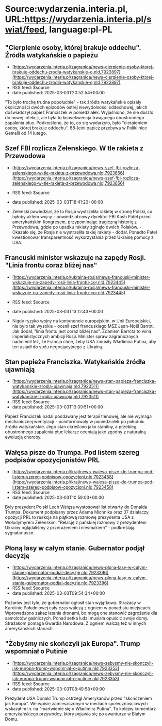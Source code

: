 # Source:wydarzenia.interia.pl, URL:https://wydarzenia.interia.pl/swiat/feed, language:pl-PL

## "Cierpienie osoby, której brakuje oddechu". Źródła watykańskie o papieżu
 - [https://wydarzenia.interia.pl/zagranica/news-cierpienie-osoby-ktorej-brakuje-oddechu-zrodla-watykanskie-o,nId,7923897](https://wydarzenia.interia.pl/zagranica/news-cierpienie-osoby-ktorej-brakuje-oddechu-zrodla-watykanskie-o,nId,7923897)
 - RSS feed: $source
 - date published: 2025-03-03T20:52:54+00:00

"To było trochę trudne popołudnie" - tak źródła watykańskie opisały okoliczności dwóch epizodów ostrej niewydolności oddechowej, jakich doświadczył papież Franciszek w poniedziałek. Wyjaśniono, że nie doszło do nowej infekcji, ale była to konsekwencja trwającego obustronnego zapalenia płuc. Podkreślono, że to, co się wydarzyło, było "cierpieniem osoby, której brakuje oddechu". 88-letni papież przebywa w Poliklinice Gemelli od 14 lutego.

## Szef FBI rozlicza Zełenskiego. W tle rakieta z Przewodowa
 - [https://wydarzenia.interia.pl/zagranica/news-szef-fbi-rozlicza-zelenskiego-w-tle-rakieta-z-przewodowa,nId,7923656](https://wydarzenia.interia.pl/zagranica/news-szef-fbi-rozlicza-zelenskiego-w-tle-rakieta-z-przewodowa,nId,7923656)
 - RSS feed: $source
 - date published: 2025-03-03T18:41:20+00:00

- Zełenski powiedział, że to Rosja wystrzeliła rakietę w stronę Polski, co byłoby aktem wojny - powiedział nowy dyrektor FBI Kash Patel przed amerykańskim Kongresem, przypominając tragiczną historię z Przewodowa, gdzie po upadku rakiety zginęło dwóch Polaków. - Okazało się, że Rosja nie wystrzeliła takiej rakiety - dodał. Ponadto Patel kwestionował transparentność wykorzystania przez Ukrainę pomocy z USA.

## Francuski minister wskazuje na zapędy Rosji. "Linia frontu coraz bliżej nas"
 - [https://wydarzenia.interia.pl/ukraina-rosja/news-francuski-minister-wskazuje-na-zapedy-rosji-linia-frontu-cor,nId,7923445](https://wydarzenia.interia.pl/ukraina-rosja/news-francuski-minister-wskazuje-na-zapedy-rosji-linia-frontu-cor,nId,7923445)
 - RSS feed: $source
 - date published: 2025-03-03T13:12:43+00:00

- Nigdy ryzyko wojny na kontynencie europejskim, w Unii Europejskiej, nie było tak wysokie - ocenił szef francuskiego MSZ Jean-Noël Barrot. Jak dodał, "linia frontu jest coraz bliżej nas". Zdaniem Barrota to wina imperialistycznych ambicji Rosji. Minister spraw zagranicznych nadmienił też, że Francja chce, żeby USA zmusiły Władimira Putina, aby ten usiadł do stołu negocjacyjnego z Ukrainą.

## Stan papieża Franciszka. Watykańskie źródła ujawniają
 - [https://wydarzenia.interia.pl/zagranica/news-stan-papieza-franciszka-watykanskie-zrodla-ujawniaja,nId,7923511](https://wydarzenia.interia.pl/zagranica/news-stan-papieza-franciszka-watykanskie-zrodla-ujawniaja,nId,7923511)
 - RSS feed: $source
 - date published: 2025-03-03T13:09:51+00:00

Papież Franciszek nadal poddawany jest terapii tlenowej, ale nie wymaga mechanicznej wentylacji - poinformowały w poniedziałek po południu źródła watykańskie. Jego stan określono jako stabilny, a przebieg obustronnego zapalenia płuc lekarze oceniają jako zgodny z naturalną ewolucją choroby.

## Wałęsa pisze do Trumpa. Pod listem szereg podpisów opozycjonistów PRL
 - [https://wydarzenia.interia.pl/kraj/news-walesa-pisze-do-trumpa-pod-listem-szereg-podpisow-opozycjoni,nId,7923458](https://wydarzenia.interia.pl/kraj/news-walesa-pisze-do-trumpa-pod-listem-szereg-podpisow-opozycjoni,nId,7923458)
 - RSS feed: $source
 - date published: 2025-03-03T10:59:03+00:00

Były prezydent Polski Lech Wałęsa wystosował list otwarty do Donalda Trumpa. Dokument podpisany przez Adama Michnika oraz 37 działaczy opozycji PRL to reakcja na piątkową rozmowę prezydenta USA z Wołodymyrem Zełenskim. "Relację z pańskiej rozmowy z prezydentem Ukrainy oglądaliśmy z przerażeniem i niesmakiem" - podkreślają sygnatariusze.

## Płoną lasy w całym stanie. Gubernator podjął decyzję
 - [https://wydarzenia.interia.pl/zagranica/news-plona-lasy-w-calym-stanie-gubernator-podjal-decyzje,nId,7923396](https://wydarzenia.interia.pl/zagranica/news-plona-lasy-w-calym-stanie-gubernator-podjal-decyzje,nId,7923396)
 - RSS feed: $source
 - date published: 2025-03-03T09:54:34+00:00

Pożarów jest tyle, że gubernator ogłosił stan wyjątkowy. Strażacy w Karolinie Południowej cały czas walczą z ogniem w ponad stu miejscach. Wprowadzono zakaz latania dronami, bo mogą one stanowić zagrożenie dla samolotów gaśniczych. Ponad setka ludzi musiała opuścić swoje domy. Strażakom pomaga Gwardia Narodowa. Z ogniem walczą też w innych amerykańskich stanach.

## "Żebyśmy nie skończyli jak Europa". Trump wspomniał o Putinie
 - [https://wydarzenia.interia.pl/zagranica/news-zebysmy-nie-skonczyli-jak-europa-trump-wspomnial-o-putinie,nId,7923353](https://wydarzenia.interia.pl/zagranica/news-zebysmy-nie-skonczyli-jak-europa-trump-wspomnial-o-putinie,nId,7923353)
 - RSS feed: $source
 - date published: 2025-03-03T08:49:58+00:00

Prezydent USA Donald Trump ostrzegł Amerykanów przed "skończeniem jak Europa". We wpisie zamieszczonym w mediach społecznościowych wskazał m.in. na "martwienie się o Władimira Putina". To kolejny komentarz amerykańskiego przywódcy, który pojawia się po awanturze w Białym Domu.

